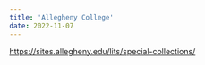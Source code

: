 ```yaml
---
title: 'Allegheny College'
date: 2022-11-07
---
```

https://sites.allegheny.edu/lits/special-collections/
